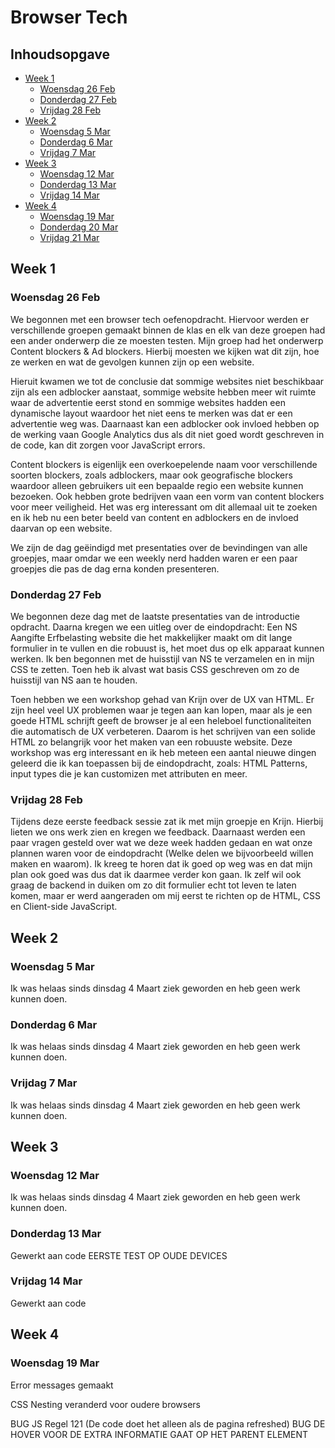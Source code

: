 # Browser Tech

## Inhoudsopgave

- [Week 1](#week-1)
  - [Woensdag 26 Feb](#woensdag-26-feb)
  - [Donderdag 27 Feb](#donderdag-27-feb)
  - [Vrijdag 28 Feb](#vrijdag-28-feb)
- [Week 2](#week-2)
  - [Woensdag 5 Mar](#woensdag-5-mar)
  - [Donderdag 6 Mar](#donderdag-6-mar)
  - [Vrijdag 7 Mar](#vrijdag-7-mar)
- [Week 3](#week-3)
  - [Woensdag 12 Mar](#woensdag-12-mar)
  - [Donderdag 13 Mar](#donderdag-13-mar)
  - [Vrijdag 14 Mar](#vrijdag-14-mar)
- [Week 4](#week-4)
  - [Woensdag 19 Mar](#woensdag-19-mar)
  - [Donderdag 20 Mar](#donderdag-20-mar)
  - [Vrijdag 21 Mar](#vrijdag-21-mar)

## Week 1

### Woensdag 26 Feb

We begonnen met een browser tech oefenopdracht. Hiervoor werden er verschillende groepen gemaakt binnen de klas en elk van deze groepen had een ander onderwerp die ze moesten testen. Mijn groep had het onderwerp Content blockers & Ad blockers. Hierbij moesten we kijken wat dit zijn, hoe ze werken en wat de gevolgen kunnen zijn op een website.

Hieruit kwamen we tot de conclusie dat sommige websites niet beschikbaar zijn als een adblocker aanstaat, sommige website hebben meer wit ruimte waar de advertentie eerst stond en sommige websites hadden een dynamische layout waardoor het niet eens te merken was dat er een advertentie weg was. Daarnaast kan een adblocker ook invloed hebben op de werking vaan Google Analytics dus als dit niet goed wordt geschreven in de code, kan dit zorgen voor JavaScript errors.

Content blockers is eigenlijk een overkoepelende naam voor verschillende soorten blockers, zoals adblockers, maar ook geografische blockers waardoor alleen gebruikers uit een bepaalde regio een website kunnen bezoeken. Ook hebben grote bedrijven vaan een vorm van content blockers voor meer veiligheid. Het was erg interessant om dit allemaal uit te zoeken en ik heb nu een beter beeld van content en adblockers en de invloed daarvan op een website.

We zijn de dag geëindigd met presentaties over de bevindingen van alle groepjes, maar omdar we een weekly nerd hadden waren er een paar groepjes die pas de dag erna konden presenteren.

### Donderdag 27 Feb

We begonnen deze dag met de laatste presentaties van de introductie opdracht. Daarna kregen we een uitleg over de eindopdracht: Een NS Aangifte Erfbelasting website die het makkelijker maakt om dit lange formulier in te vullen en die robuust is, het moet dus op elk apparaat kunnen werken. Ik ben begonnen met de huisstijl van NS te verzamelen en in mijn CSS te zetten. Toen heb ik alvast wat basis CSS geschreven om zo de huisstijl van NS aan te houden.

Toen hebben we een workshop gehad van Krijn over de UX van HTML. Er zijn heel veel UX problemen waar je tegen aan kan lopen, maar als je een goede HTML schrijft geeft de browser je al een heleboel functionaliteiten die automatisch de UX verbeteren. Daarom is het schrijven van een solide HTML zo belangrijk voor het maken van een robuuste website. Deze workshop was erg interessant en ik heb meteen een aantal nieuwe dingen geleerd die ik kan toepassen bij de eindopdracht, zoals: HTML Patterns, input types die je kan customizen met attributen en meer.

### Vrijdag 28 Feb

Tijdens deze eerste feedback sessie zat ik met mijn groepje en Krijn. Hierbij lieten we ons werk zien en kregen we feedback. Daarnaast werden een paar vragen gesteld over wat we deze week hadden gedaan en wat onze plannen waren voor de eindopdracht (Welke delen we bijvoorbeeld willen maken en waarom). Ik kreeg te horen dat ik goed op weg was en dat mijn plan ook goed was dus dat ik daarmee verder kon gaan. Ik zelf wil ook graag de backend in duiken om zo dit formulier echt tot leven te laten komen, maar er werd aangeraden om mij eerst te richten op de HTML, CSS en Client-side JavaScript.

## Week 2

### Woensdag 5 Mar

Ik was helaas sinds dinsdag 4 Maart ziek geworden en heb geen werk kunnen doen.

### Donderdag 6 Mar

Ik was helaas sinds dinsdag 4 Maart ziek geworden en heb geen werk kunnen doen.

### Vrijdag 7 Mar

Ik was helaas sinds dinsdag 4 Maart ziek geworden en heb geen werk kunnen doen.

## Week 3

### Woensdag 12 Mar

Ik was helaas sinds dinsdag 4 Maart ziek geworden en heb geen werk kunnen doen.

### Donderdag 13 Mar

Gewerkt aan code EERSTE TEST OP OUDE DEVICES

### Vrijdag 14 Mar

Gewerkt aan code

## Week 4

### Woensdag 19 Mar

Error messages gemaakt

CSS Nesting veranderd voor oudere browsers

BUG JS Regel 121 (De code doet het alleen als de pagina refreshed)
BUG DE HOVER VOOR DE EXTRA INFORMATIE GAAT OP HET PARENT ELEMENT
